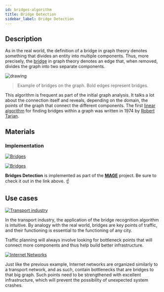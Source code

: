 ```yaml
---
id: bridges-algorithm
title: Bridge Detection
sidebar_label: Bridge Detection
---
```


## Description

As in the real world, the definition of a bridge in graph theory denotes
something that divides an entity into multiple components. Thus, more precisely,
the [bridge](https://en.wikipedia.org/wiki/Bridge_(graph_theory)) in graph
theory denotes an edge that, when removed, divides the graph into two separate
components.

<img src="https://i.imgur.com/X3GzJOQ.png" alt="drawing"/>

> Example of bridges on the graph. Bold edges represent bridges.

This algorithm is frequent as part of the initial graph analysis. It talks a lot
about the connection itself and reveals, depending on the domain, the points of
the graph that connect the different components. The first [linear
algorithm](https://www.thealgorists.com/Algo/GraphTheory/Tarjan/Bridges) for
finding bridges within a graph was written in 1974 by [Robert
Tarjan](https://en.wikipedia.org/wiki/Robert_Tarjan).

## Materials

### Implementation

[![Bridges](https://img.shields.io/badge/Bridges-Implementation-FB6E00?style=for-the-badge&logo=github&logoColor=white)](https://github.com/memgraph/mage/blob/main/cpp/bridges_module/bridges_module.cpp)

[![Bridges](https://img.shields.io/badge/Bridges-Documentation-FCC624?style=for-the-badge&logo=cplusplus&logoColor=white)](/mage/query-modules/cpp/bridges)

**Bridges Detection** is implemented as part of the
[**MAGE**](https://github.com/memgraph/mage) project. Be sure to check it out in
the link above. :point_up:

## Use cases

[![Transport
industry](https://img.shields.io/badge/Transport_industry-Application-8A477F?style=for-the-badge)](/mage/applications/transportation-application)

In the transport industry, the application of the bridge recognition algorithm
is intuitive. By analogy with the real world, bridges are key points of traffic,
and their functioning is essential to the functioning of any city.

Traffic planning will always involve looking for bottleneck points that will
connect more components and thus help build better infrastructure.

[![Internet
Networks](https://img.shields.io/badge/Internet_Network-Application-8A477F?style=for-the-badge)](/mage/applications/telecommunication-application)

Just like the previous example, Internet networks are organized similarly to a
transport network, and as such, contain bottlenecks that are bridges to that big
graph. Such points need to be strengthened with excellent infrastructure, which
will prevent the possibility of unexpected system crashes.
